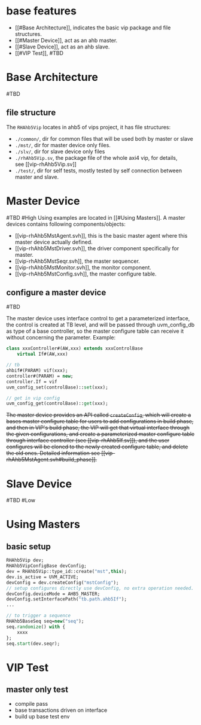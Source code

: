 # base features
- [[#Base Architecture]], indicates the basic vip package and file structures.
- [[#Master Device]], act as an ahb master.
- [[#Slave Device]], act as an ahb slave.
- [[#VIP Test]], #TBD 

# Base Architecture
#TBD 
## file structure
The `RHAhb5Vip` locates in ahb5 of vips project, it has file structures:
-   `./common/`, dir for common files that will be used both by master or slave
-   `./mst/`, dir for master device only files.
-   `./slv/`, dir for slave device only files
-   `./rhAhb5Vip.sv`, the package file of the whole axi4 vip, for details, see [[vip-rhAhb5Vip.sv]]
-   `./test/`, dir for self tests, mostly tested by self connection between master and slave.

# Master Device
#TBD #High
Using examples are located in [[#Using Masters]].
A master devices contains following components/objects:
- [[vip-rhAhb5MstAgent.svh]], this is the basic master agent where this master device actually defined.
- [[vip-rhAhb5MstDriver.svh]], the driver component specifically for master.
- [[vip-rhAhb5MstSeqr.svh]], the master sequencer.
- [[vip-rhAhb5MstMonitor.svh]], the monitor component.
- [[vip-rhAhb5MstConfig.svh]], the master configure table.
## configure a master device
#TBD 

The master device uses interface control to get a parameterized interface, the control is created at TB level, and will be passed through uvm_config_db as type of a base controller, so the master configure table can receive it without concerning the parameter. Example:
```systemverilog
class xxxController#(AW,xxx) extends xxxControlBase
	virtual If#(AW,xxx)

// tb
ahbif#(PARAM) vif(xxx);
controller#(PARAM) = new;
controller.If = vif
uvm_config_set(controlBase)::set(xxx);

// get in vip config
uvm_config_get(controlBase)::get(xxx);
```
~~The master device provides an API called `createConfig`, which will create a bases master configure table for users to add configurations in build phase, and then in VIP's build phase, the VIP will get that virtual interface through  the given configurations, and create a parameterized master configure table through interface controller (see [[vip-rhAhb5If.sv]]), and the user configures will be cloned to the newly created configure table, and delete the old ones. Detailed information see [[vip-rhAhb5MstAgent.svh#build_phase]].~~

# Slave Device
#TBD #Low

# Using Masters
## basic setup
```systemverilog
RHAhb5Vip dev;
RHAhb5VipConfigBase devConfig;
dev = RHAhb5Vip::type_id::create("mst",this);
dev.is_active = UVM_ACTIVE;
devConfig = dev.createConfig("mstConfig");
// setup configures directly use devConfig, no extra operation needed.
devConfig.deviceMode = AHB5_MASTER;
devConfig.setInterfacePath("tb.path.ahb5If");
...

// to trigger a sequence
RHAhb5BaseSeq seq=new("seq");
seq.randomize() with {
	xxxx
};
seq.start(dev.seqr);
```

# VIP Test
## master only test
- compile pass
- base transactions driven on interface
- build up base test env
